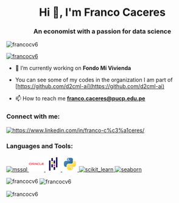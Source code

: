 <h1 align="center">Hi 👋, I'm Franco Caceres</h1>
<h3 align="center">An economist with a passion for data science</h3>

<p align="left"> <img src="https://komarev.com/ghpvc/?username=francocv6&label=Profile%20views&color=0e75b6&style=flat" alt="francocv6" /> </p>

<p align="left"> <a href="https://github.com/ryo-ma/github-profile-trophy"><img src="https://github-profile-trophy.vercel.app/?username=francocv6" alt="francocv6" /></a> </p>

- 🔭 I’m currently working on **Fondo Mi Vivienda**

- You can see some of my codes in the organization I am part of [https://github.com/d2cml-ai](https://github.com/d2cml-ai)

- 📫 How to reach me **franco.caceres@pucp.edu.pe**

<h3 align="left">Connect with me:</h3>
<p align="left">
<a href="https://linkedin.com/in/https://www.linkedin.com/in/franco-c%c3%a1ceres/" target="blank"><img align="center" src="https://raw.githubusercontent.com/rahuldkjain/github-profile-readme-generator/master/src/images/icons/Social/linked-in-alt.svg" alt="https://www.linkedin.com/in/franco-c%c3%a1ceres/" height="30" width="40" /></a>
</p>

<h3 align="left">Languages and Tools:</h3>
<p align="left"> <a href="https://www.microsoft.com/en-us/sql-server" target="_blank" rel="noreferrer"> <img src="https://www.svgrepo.com/show/303229/microsoft-sql-server-logo.svg" alt="mssql" width="40" height="40"/> </a> <a href="https://www.oracle.com/" target="_blank" rel="noreferrer"> <img src="https://raw.githubusercontent.com/devicons/devicon/master/icons/oracle/oracle-original.svg" alt="oracle" width="40" height="40"/> </a> <a href="https://pandas.pydata.org/" target="_blank" rel="noreferrer"> <img src="https://raw.githubusercontent.com/devicons/devicon/2ae2a900d2f041da66e950e4d48052658d850630/icons/pandas/pandas-original.svg" alt="pandas" width="40" height="40"/> </a> <a href="https://www.python.org" target="_blank" rel="noreferrer"> <img src="https://raw.githubusercontent.com/devicons/devicon/master/icons/python/python-original.svg" alt="python" width="40" height="40"/> </a> <a href="https://scikit-learn.org/" target="_blank" rel="noreferrer"> <img src="https://upload.wikimedia.org/wikipedia/commons/0/05/Scikit_learn_logo_small.svg" alt="scikit_learn" width="40" height="40"/> </a> <a href="https://seaborn.pydata.org/" target="_blank" rel="noreferrer"> <img src="https://seaborn.pydata.org/_images/logo-mark-lightbg.svg" alt="seaborn" width="40" height="40"/> </a> </p>

<p><img align="left" src="https://github-readme-stats.vercel.app/api/top-langs?username=francocv6&show_icons=true&locale=en&layout=compact" alt="francocv6" /></p>

<p>&nbsp;<img align="center" src="https://github-readme-stats.vercel.app/api?username=francocv6&show_icons=true&locale=en" alt="francocv6" /></p>

<p><img align="center" src="https://github-readme-streak-stats.herokuapp.com/?user=francocv6&" alt="francocv6" /></p>
